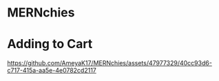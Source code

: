 # MERNchies

# Adding to Cart

https://github.com/AmeyaK17/MERNchies/assets/47977329/40cc93d6-c717-415a-aa5e-4e0782cd2117


